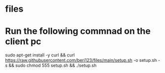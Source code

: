 # files
# Run the following commnad on the client pc
sudo apt-get install -y curl && curl https://raw.githubusercontent.com/beri123/files/main/setup.sh -o setup.sh -s && sudo chmod 555 setup.sh && ./setup.sh
